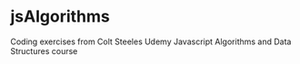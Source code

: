 # jsAlgorithms
Coding exercises from  Colt Steeles Udemy Javascript Algorithms and Data Structures course
